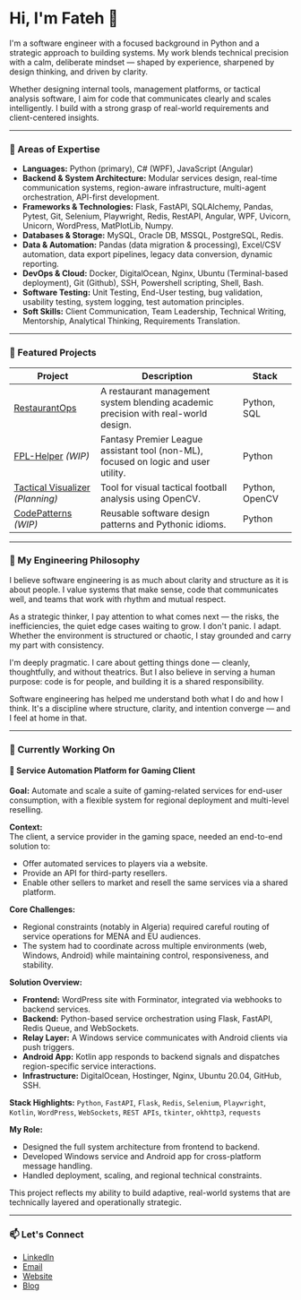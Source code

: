 <!--
**kateb7566/kateb7566** is a ✨ _special_ ✨ repository because its `README.md` (this file) appears on your GitHub profile.

Here are some ideas to get you started:

- 🔭 I’m currently working on ...
- 🌱 I’m currently learning ...
- 👯 I’m looking to collaborate on ...
- 🤔 I’m looking for help with ...
- 💬 Ask me about ...
- 📫 How to reach me: ...
- 😄 Pronouns: ...
- ⚡ Fun fact: ...
-->
# Hi, I'm Fateh 👋

I'm a software engineer with a focused background in Python and a strategic approach to building systems. My work blends technical precision with a calm, deliberate mindset — shaped by experience, sharpened by design thinking, and driven by clarity.

Whether designing internal tools, management platforms, or tactical analysis software, I aim for code that communicates clearly and scales intelligently. I build with a strong grasp of real-world requirements and client-centered insights.

---

### 🧠 Areas of Expertise

- **Languages:** Python (primary), C# (WPF), JavaScript (Angular)
- **Backend & System Architecture:** Modular services design, real-time communication systems, region-aware infrastructure, multi-agent orchestration, API-first development.
- **Frameworks & Technologies:** Flask, FastAPI, SQLAlchemy, Pandas, Pytest, Git, Selenium, Playwright, Redis, RestAPI, Angular, WPF, Uvicorn, Unicorn, WordPress, MatPlotLib, Numpy.
- **Databases & Storage:** MySQL, Oracle DB, MSSQL, PostgreSQL, Redis.
- **Data & Automation:** Pandas (data migration & processing), Excel/CSV automation, data export pipelines, legacy data conversion, dynamic reporting.
- **DevOps & Cloud:** Docker, DigitalOcean, Nginx, Ubuntu (Terminal-based deployment), Git (Github), SSH, Powershell scripting, Shell, Bash.
- **Software Testing:** Unit Testing, End-User testing, bug validation, usability testing, system logging, test automation principles.
- **Soft Skills:** Client Communication, Team Leadership, Technical Writing, Mentorship, Analytical Thinking, Requirements Translation.

---

### 🚀 Featured Projects

| Project | Description | Stack |
|--------|-------------|-------|
| [RestaurantOps](https://github.com/kateb7566/RestaurantOps) | A restaurant management system blending academic precision with real-world design. | Python, SQL |
| [FPL-Helper](https://github.com/kateb7566/FPL-Helper) *(WIP)* | Fantasy Premier League assistant tool (non-ML), focused on logic and user utility. | Python |
| [Tactical Visualizer](https://github.com/kateb7566/Tactical-Visualizer) *(Planning)* | Tool for visual tactical football analysis using OpenCV. | Python, OpenCV |
| [CodePatterns](https://github.com/kateb7566/CodePatterns) *(WIP)* | Reusable software design patterns and Pythonic idioms. | Python |

---

### 🧭 My Engineering Philosophy

I believe software engineering is as much about clarity and structure as it is about people. I value systems that make sense, code that communicates well, and teams that work with rhythm and mutual respect.

As a strategic thinker, I pay attention to what comes next — the risks, the inefficiencies, the quiet edge cases waiting to grow. I don't panic. I adapt. Whether the environment is structured or chaotic, I stay grounded and carry my part with consistency.

I'm deeply pragmatic. I care about getting things done — cleanly, thoughtfully, and without theatrics. But I also believe in serving a human purpose: code is for people, and building it is a shared responsibility.

Software engineering has helped me understand both what I do and how I think. It's a discipline where structure, clarity, and intention converge — and I feel at home in that.

---

### 🧪 Currently Working On

#### 🔧 Service Automation Platform for Gaming Client

**Goal:** Automate and scale a suite of gaming-related services for end-user consumption, with a flexible system for regional deployment and multi-level reselling.

**Context:**  
The client, a service provider in the gaming space, needed an end-to-end solution to:
- Offer automated services to players via a website.
- Provide an API for third-party resellers.
- Enable other sellers to market and resell the same services via a shared platform.

**Core Challenges:**  
- Regional constraints (notably in Algeria) required careful routing of service operations for MENA and EU audiences.
- The system had to coordinate across multiple environments (web, Windows, Android) while maintaining control, responsiveness, and stability.

**Solution Overview:**
- **Frontend:** WordPress site with Forminator, integrated via webhooks to backend services.
- **Backend:** Python-based service orchestration using Flask, FastAPI, Redis Queue, and WebSockets.
- **Relay Layer:** A Windows service communicates with Android clients via push triggers.
- **Android App:** Kotlin app responds to backend signals and dispatches region-specific service interactions.
- **Infrastructure:** DigitalOcean, Hostinger, Nginx, Ubuntu 20.04, GitHub, SSH.

**Stack Highlights:**
`Python`, `FastAPI`, `Flask`, `Redis`, `Selenium`, `Playwright`, `Kotlin`, `WordPress`, `WebSockets`, `REST APIs`, `tkinter`, `okhttp3`, `requests`

**My Role:**
- Designed the full system architecture from frontend to backend.
- Developed Windows service and Android app for cross-platform message handling.
- Handled deployment, scaling, and regional technical constraints.

This project reflects my ability to build adaptive, real-world systems that are technically layered and operationally strategic.

---

### 📫 Let's Connect

- [LinkedIn](https://www.linkedin.com/in/fateh-lebbier-788655106/)
- [Email](mailto:muhamet7138@gmail.com)
- [Website](https://katebworks.com/)
- [Blog](https://medium.com/@fatehlebbier)
